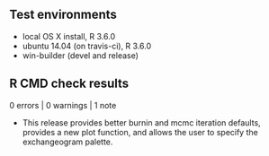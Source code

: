 ## Test environments
* local OS X install, R 3.6.0
* ubuntu 14.04 (on travis-ci), R 3.6.0
* win-builder (devel and release)

## R CMD check results

0 errors | 0 warnings | 1 note

* This release provides better burnin and mcmc iteration defaults, provides
a new plot function, and allows the user to specify the exchangeogram palette.

